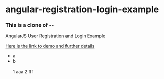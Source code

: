 angular-registration-login-example
==============================

### This is a clone of --

AngularJS User Registration and Login Example

[Here is the link to demo and further details](http://jasonwatmore.com/post/2015/03/10/AngularJS-User-Registration-and-Login-Example.aspx) 

- a
- b <br><br>
1 aaa
2 fff

